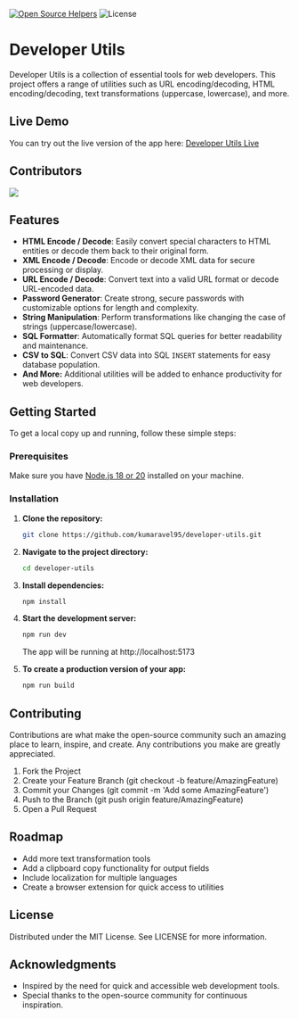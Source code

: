 [![Open Source Helpers](https://www.codetriage.com/kumaravel95/developer-utils/badges/users.svg)](https://www.codetriage.com/kumaravel95/developer-utils) ![License](https://img.shields.io/badge/license-MIT-blue)

# Developer Utils

Developer Utils is a collection of essential tools for web developers. This project offers a range of utilities such as URL encoding/decoding, HTML encoding/decoding, text transformations (uppercase, lowercase), and more.

## Live Demo

You can try out the live version of the app here: [Developer Utils Live](https://developer-utils.vercel.app/)  

## Contributors
<a href="https://github.com/kumaravel95/developer-utils/graphs/contributors">
  <img src="https://contrib.rocks/image?repo=kumaravel95/developer-utils" />
</a>

## Features

- **HTML Encode / Decode**: Easily convert special characters to HTML entities or decode them back to their original form.
- **XML Encode / Decode**: Encode or decode XML data for secure processing or display.
- **URL Encode / Decode**: Convert text into a valid URL format or decode URL-encoded data.
- **Password Generator**: Create strong, secure passwords with customizable options for length and complexity.
- **String Manipulation**: Perform transformations like changing the case of strings (uppercase/lowercase).
- **SQL Formatter**: Automatically format SQL queries for better readability and maintenance.
- **CSV to SQL**: Convert CSV data into SQL `INSERT` statements for easy database population.
- **And More:** Additional utilities will be added to enhance productivity for web developers.

## Getting Started

To get a local copy up and running, follow these simple steps:

### Prerequisites

Make sure you have [Node.js 18 or 20](https://nodejs.org/) installed on your machine.

### Installation

1. **Clone the repository:**

   ```bash
   git clone https://github.com/kumaravel95/developer-utils.git
   ```

2. **Navigate to the project directory:**

    ```bash
    cd developer-utils
    ```

3. **Install dependencies:**

    ```bash
    npm install
    ```
    
4. **Start the development server:**

    ```bash
    npm run dev
    ```
    The app will be running at http://localhost:5173

5. **To create a production version of your app:**
    ```bash
    npm run build
    ```

## Contributing
Contributions are what make the open-source community such an amazing place to learn, inspire, and create. Any contributions you make are greatly appreciated.

1. Fork the Project
2. Create your Feature Branch (git checkout -b feature/AmazingFeature)
3. Commit your Changes (git commit -m 'Add some AmazingFeature')
4. Push to the Branch (git push origin feature/AmazingFeature)
5. Open a Pull Request

## Roadmap
 - Add more text transformation tools
 - Add a clipboard copy functionality for output fields
 - Include localization for multiple languages
 - Create a browser extension for quick access to utilities

## License
Distributed under the MIT License. See LICENSE for more information.


## Acknowledgments
 - Inspired by the need for quick and accessible web development tools.
 - Special thanks to the open-source community for continuous inspiration.
